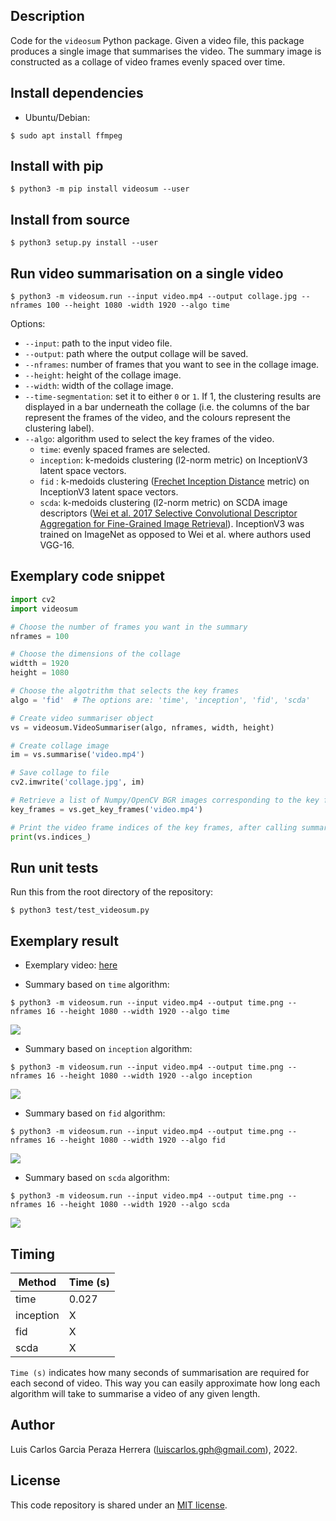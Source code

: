 Description
-----------
Code for the `videosum` Python package. Given a video file, this package produces a single image that summarises the video. The summary image is constructed as a collage of video frames evenly spaced over time.

Install dependencies
--------------------
* Ubuntu/Debian:
```
$ sudo apt install ffmpeg
```

Install with pip
----------------
```
$ python3 -m pip install videosum --user
```


Install from source
-------------------
```
$ python3 setup.py install --user
```


Run video summarisation on a single video
-----------------------------------------
```
$ python3 -m videosum.run --input video.mp4 --output collage.jpg --nframes 100 --height 1080 -width 1920 --algo time
```
Options:
  * `--input`: path to the input video file.
  * `--output`: path where the output collage will be saved.
  * `--nframes`: number of frames that you want to see in the collage image.
  * `--height`: height of the collage image.
  * `--width`: width of the collage image.
  * `--time-segmentation`: set it to either `0` or `1`. If 1, the clustering results are displayed in a bar underneath the collage (i.e. the columns of the bar represent the frames of the video, and the colours represent the clustering label).
  * `--algo`: algorithm used to select the key frames of the video.
    * `time`: evenly spaced frames are selected.
    * `inception`: k-medoids clustering (l2-norm metric) on InceptionV3 latent space vectors.
    * `fid` : k-medoids clustering ([Frechet Inception Distance](https://en.wikipedia.org/wiki/Fr%C3%A9chet_inception_distance) metric) on InceptionV3 latent space vectors.
    * `scda`: k-medoids clustering (l2-norm metric) on SCDA image descriptors ([Wei et al. 2017 Selective Convolutional Descriptor Aggregation for Fine-Grained Image Retrieval](https://arxiv.org/abs/1604.04994)). InceptionV3 was trained on ImageNet as opposed to Wei et al. where authors used VGG-16.


Exemplary code snippet
----------------------
```python
import cv2
import videosum

# Choose the number of frames you want in the summary
nframes = 100

# Choose the dimensions of the collage
widtth = 1920
height = 1080

# Choose the algotrithm that selects the key frames
algo = 'fid'  # The options are: 'time', 'inception', 'fid', 'scda'

# Create video summariser object
vs = videosum.VideoSummariser(algo, nframes, width, height)

# Create collage image
im = vs.summarise('video.mp4')

# Save collage to file
cv2.imwrite('collage.jpg', im)

# Retrieve a list of Numpy/OpenCV BGR images corresponding to the key frames of the video
key_frames = vs.get_key_frames('video.mp4')       

# Print the video frame indices of the key frames, after calling summarise() or get_key_frames()
print(vs.indices_)
```


Run unit tests
--------------
Run this from the root directory of the repository:
```
$ python3 test/test_videosum.py
```


Exemplary result
----------------

* Exemplary video: [here](https://raw.githubusercontent.com/luiscarlosgph/videosum/main/test/data/video.mp4)

* Summary based on `time` algorithm: 

`$ python3 -m videosum.run --input video.mp4 --output time.png --nframes 16 --height 1080 --width 1920 --algo time`

![](https://github.com/luiscarlosgph/videosum/blob/main/test/data/time.png) 

* Summary based on `inception` algorithm:

`$ python3 -m videosum.run --input video.mp4 --output time.png --nframes 16 --height 1080 --width 1920 --algo inception`

![](https://github.com/luiscarlosgph/videosum/blob/main/test/data/inception.png) 

* Summary based on `fid` algorithm:

`$ python3 -m videosum.run --input video.mp4 --output time.png --nframes 16 --height 1080 --width 1920 --algo fid`

![](https://github.com/luiscarlosgph/videosum/blob/main/test/data/fid.png) 

* Summary based on `scda` algorithm:

`$ python3 -m videosum.run --input video.mp4 --output time.png --nframes 16 --height 1080 --width 1920 --algo scda`

![](https://github.com/luiscarlosgph/videosum/blob/main/test/data/scda.png) 


Timing
------

| Method    | Time (s) |
| --------- | -------- |
| time      | 0.027    |
| inception | X        |
| fid       | X        |
| scda      | X        |

`Time (s)` indicates how many seconds of summarisation are required for each second of video. 
This way you can easily approximate how long each algorithm will take to summarise a video of any given length.

Author
------
Luis Carlos Garcia Peraza Herrera (luiscarlos.gph@gmail.com), 2022.


License
-------

This code repository is shared under an [MIT license](https://github.com/luiscarlosgph/videosum/blob/main/LICENSE).

